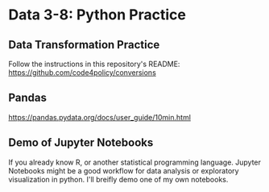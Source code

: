 # Data 3-8: Python Practice

## Data Transformation Practice

Follow the instructions in this repository's README: https://github.com/code4policy/conversions

## Pandas

https://pandas.pydata.org/docs/user_guide/10min.html

## Demo of Jupyter Notebooks

If you already know R, or another statistical programming language. Jupyter Notebooks might be a good workflow for data analysis or exploratory visualization in python. I'll breifly demo one of my own notebooks.
